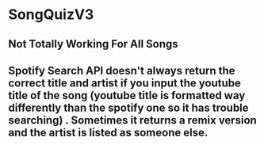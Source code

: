 # SongQuizV3

## Not Totally Working For All Songs
## Spotify Search API doesn't always return the correct title and artist if you input the youtube title of the song (youtube title is formatted way differently than the spotify one so it has trouble searching) . Sometimes it returns a remix version and the artist is listed as someone else.
